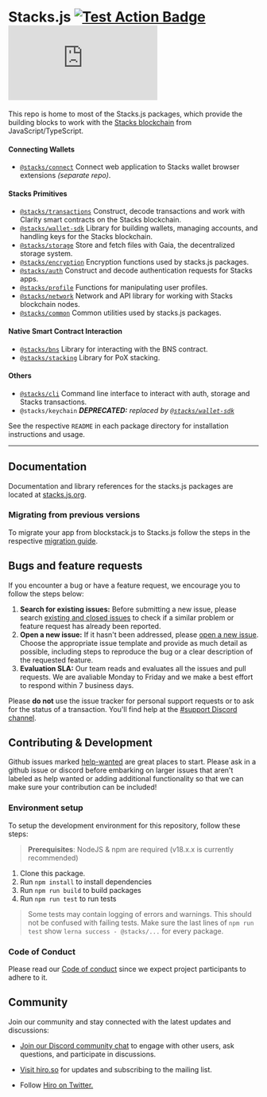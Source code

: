 # Stacks.js [![Test Action Badge](https://github.com/hirosystems/stacks.js/actions/workflows/tests.yml/badge.svg)](https://github.com/hirosystems/stacks.js/actions/workflows/tests.yml) [![Monorepo Version Label](https://img.shields.io/github/lerna-json/v/hirosystems/stacks.js?label=monorepo)](https://github.com/hirosystems/stacks.js/tree/main/packages)

This repo is home to most of the Stacks.js packages, which provide the building blocks to work with the [Stacks blockchain](https://www.stacks.co/what-is-stacks) from JavaScript/TypeScript.

#### Connecting Wallets

- [`@stacks/connect`](https://github.com/hirosystems/connect) Connect web application to Stacks wallet browser extensions _(separate repo)_.

#### Stacks Primitives

- [`@stacks/transactions`](https://github.com/hirosystems/stacks.js/tree/main/packages/transactions) Construct, decode transactions and work with Clarity smart contracts on the Stacks blockchain.
- [`@stacks/wallet-sdk`](https://github.com/hirosystems/stacks.js/tree/main/packages/wallet-sdk) Library for building wallets, managing accounts, and handling keys for the Stacks blockchain.
- [`@stacks/storage`](https://github.com/hirosystems/stacks.js/tree/main/packages/storage) Store and fetch files with Gaia, the decentralized storage system.
- [`@stacks/encryption`](https://github.com/hirosystems/stacks.js/tree/main/packages/encryption) Encryption functions used by stacks.js packages.
- [`@stacks/auth`](https://github.com/hirosystems/stacks.js/tree/main/packages/auth) Construct and decode authentication requests for Stacks apps.
- [`@stacks/profile`](https://github.com/hirosystems/stacks.js/tree/main/packages/profile) Functions for manipulating user profiles.
- [`@stacks/network`](https://github.com/hirosystems/stacks.js/tree/main/packages/network) Network and API library for working with Stacks blockchain nodes.
- [`@stacks/common`](https://github.com/hirosystems/stacks.js/tree/main/packages/common) Common utilities used by stacks.js packages.

#### Native Smart Contract Interaction

- [`@stacks/bns`](https://github.com/hirosystems/stacks.js/tree/main/packages/bns) Library for interacting with the BNS contract.
- [`@stacks/stacking`](https://github.com/hirosystems/stacks.js/tree/main/packages/stacking) Library for PoX stacking.

#### Others

- [`@stacks/cli`](https://github.com/hirosystems/stacks.js/tree/main/packages/cli) Command line interface to interact with auth, storage and Stacks transactions.
- `@stacks/keychain` _**DEPRECATED:** replaced by [`@stacks/wallet-sdk`](https://github.com/hirosystems/stacks.js/tree/main/packages/wallet-sdk)_

See the respective `README` in each package directory for installation instructions and usage.

---

## Documentation

Documentation and library references for the stacks.js packages are located at [stacks.js.org](https://stacks.js.org/).

### Migrating from previous versions

To migrate your app from blockstack.js to Stacks.js follow the steps in the respective [migration guide](./.github/MIGRATION.md).

## Bugs and feature requests

If you encounter a bug or have a feature request, we encourage you to follow the steps below:

1.  **Search for existing issues:** Before submitting a new issue, please search [existing and closed issues](../../issues) to check if a similar problem or feature request has already been reported.
1.  **Open a new issue:** If it hasn't been addressed, please [open a new issue](../../issues/new/choose). Choose the appropriate issue template and provide as much detail as possible, including steps to reproduce the bug or a clear description of the requested feature.
1.  **Evaluation SLA:** Our team reads and evaluates all the issues and pull requests. We are avaliable Monday to Friday and we make a best effort to respond within 7 business days.

Please **do not** use the issue tracker for personal support requests or to ask for the status of a transaction. You'll find help at the [#support Discord channel](https://discord.gg/SK3DxdsP).

## Contributing & Development

Github issues marked [help-wanted](https://github.com/hirosystems/stacks.js/labels/help-wanted)
are great places to start. Please ask in a github issue or discord before embarking
on larger issues that aren't labeled as help wanted or adding additional
functionality so that we can make sure your contribution can be included!

### Environment setup

To setup the development environment for this repository, follow these steps:

> **Prerequisites**:
> NodeJS & npm are required (v18.x.x is currently recommended)

1. Clone this package.
1. Run `npm install` to install dependencies
1. Run `npm run build` to build packages
1. Run `npm run test` to run tests

> Some tests may contain logging of errors and warnings.
> This should not be confused with failing tests.
> Make sure the last lines of `npm run test` show `lerna success - @stacks/...` for every package.

### Code of Conduct

Please read our [Code of conduct](../../../.github/blob/main/CODE_OF_CONDUCT.md) since we expect project participants to adhere to it.

## Community

Join our community and stay connected with the latest updates and discussions:

- [Join our Discord community chat](https://discord.gg/ZQR6cyZC) to engage with other users, ask questions, and participate in discussions.

- [Visit hiro.so](https://www.hiro.so/) for updates and subscribing to the mailing list.

- Follow [Hiro on Twitter.](https://twitter.com/hirosystems)
